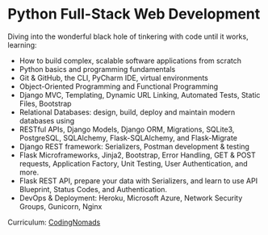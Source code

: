 # Python Full-Stack Web Development
Diving into the wonderful black hole of tinkering with code until it works, learning:

- How to build complex, scalable software applications from scratch
- Python basics and programming fundamentals
- Git & GitHub, the CLI, PyCharm IDE, virtual environments
- Object-Oriented Programming and Functional Programming
- Django MVC, Templating, Dynamic URL Linking, Automated Tests, Static Files, Bootstrap
- Relational Databases: design, build, deploy and maintain modern databases using
- RESTful APIs, Django Models, Django ORM, Migrations, SQLite3, PostgreSQL, SQLAlchemy, Flask-SQLAlchemy, and Flask-Migrate
- Django REST framework: Serializers, Postman development & testing
- Flask Microframeworks, Jinja2, Bootstrap, Error Handling, GET & POST requests, Application Factory, Unit Testing, User Authentication, and more.
- Flask REST API, prepare your data with Serializers, and learn to use API Blueprint, Status Codes, and Authentication.
- DevOps & Deployment: Heroku, Microsoft Azure, Network Security Groups, Gunicorn, Nginx

Curriculum: [CodingNomads](https://codingnomads.com/career-track/python-web-development-learn-python-bootcamp)
